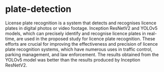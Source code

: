 # plate-detection

License plate recognition is a system that detects and recognises licence plates in digital photos or video footage. Inception ResNetV2 and YOLOv5 models, which can precisely identify and recognise licence plates in real-time, are used in the proposed study for licence plate recognition. These efforts are crucial for improving the effectiveness and precision of licence plate recognition systems, which have numerous uses in traffic control, parking management, and law enforcement. The results obtained from the YOLOv5 model was better than the results produced by Inception ResNetV2. 
